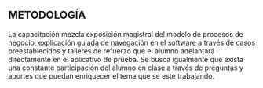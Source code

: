 ## METODOLOGÍA

La capacitación mezcla exposición magistral del modelo de procesos de negocio, explicación guiada de navegación en el software a través de casos preestablecidos y talleres de refuerzo que el alumno adelantará directamente en el aplicativo de prueba. Se busca igualmente que exista una constante participación del alumno en clase a través de preguntas y aportes que puedan enriquecer el tema que se esté trabajando.

